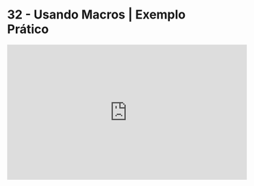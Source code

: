 # 32 - Usando Macros | Exemplo Prático

<iframe 
        width="560" 
        height="315" 
        src="https://www.youtube.com/embed/HoK27w4F33k" 
        title="YouTube video player" 
        frameborder="0" 
        allow="accelerometer; autoplay; clipboard-write; encrypted-media; gyroscope; picture-in-picture" 
        allowfullscreen
        >
</iframe>

